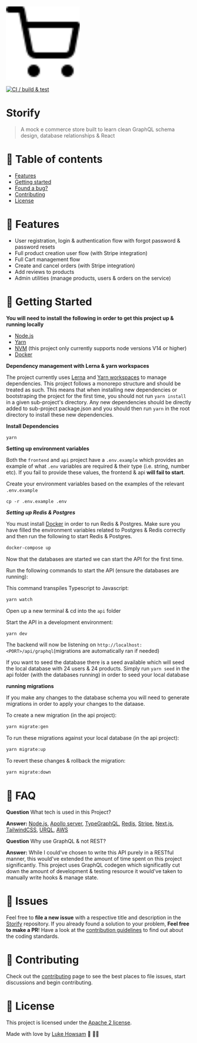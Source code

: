 <p align="left">
  <img src='.github/docs/logo.svg' width='200' />
</p>


[![CI / build & test](https://github.com/luke-h1/storify/actions/workflows/build.yml/badge.svg)](https://github.com/luke-h1/storify/actions/workflows/build.yml)

# Storify 
> A mock e commerce store built to learn clean GraphQL schema design, database relationships & React

# :pushpin: Table of contents 
* [Features](#rocket-features)
* [Getting started](#runner-getting-started)
* [Found a bug?](#bug-issues)
* [Contributing](#tada-contributing)
* [License](#closed_book-license)


# :rocket: Features
* User registration, login & authentication flow with forgot password & password resets
* Full product creation user flow (with Stripe integration)
* Full Cart management flow
* Create and cancel orders (with Stripe integration)
* Add reviews to products
* Admin utilities (manage products, users & orders on the service)

# :construction_worker: Getting Started


**You will need to install the following in order to get this project up & running locally**


* [Node.js](https://nodejs.org/en/)
* [Yarn](https://yarnpkg.com/)
* [NVM](https://github.com/nvm-sh/nvm) (this project only currently supports node versions V14 or higher)
* [Docker](https://www.docker.com/)


**Dependency management with Lerna & yarn workspaces** 

The project currently uses [Lerna](https://github.com/lerna/lerna) and [Yarn workspaces](https://classic.yarnpkg.com/lang/en/docs/workspaces/) to manage dependencies. This project follows a monorepo structure and should be treated as such. This means that when installing new dependencies or bootstraping the project for the first time, you should not run `yarn install` in a given sub-project's directory. Any new dependencies should be directly added to sub-project package.json and you should then run `yarn` in the root directory to install these new dependencies.


**Install Dependencies** 

```
yarn
```

**Setting up environment variables** 

Both the `frontend` and `api` project have a `.env.example` which provides an example of what `.env` variables are required & their type (i.e. string, number etc). If you fail to provide these values, the frontend & api **will fail to start**.

Create your environment variables based on the examples of the relevant `.env.example`

```
cp -r .env.example .env 
```

***Setting up Redis & Postgres*** 

You must install [Docker](https://www.docker.com/) in order to run Redis & Postgres. Make sure you have filled the environment variables related to Postgres & Redis correctly and then run the following to start Redis & Postgres.

```bash
docker-compose up 
```


Now that the databases are started we can start the API for the first time.

Run the following commands to start the API (ensure the databases are running): 


This command transpiles Typescript to Javascript:

```bash 
yarn watch
```

Open up a new terminal & cd into the `api` folder


Start the API in a development environment:  

```bash
yarn dev 
```

The backend will now be listening on `http://localhost:<PORT>/api/graphql`(migrations are automatically ran if needed)

If you want to seed the database there is a seed available which will seed the local database with 24 users & 24 products. Simply run `yarn seed` in the api folder (with the databases running) in order to seed your local database

**running migrations** 

If you make any changes to the database schema you will need to generate migrations in order to apply your changes to the dataase. 

To create a new migration (in the api project):  

```bash 
yarn migrate:gen
```

To run these migrations against your local database (in the api project): 

```bash 
yarn migrate:up 
```

To revert these changes & rollback the migration: 

```bash 
yarn migrate:down 
```


# :postbox: FAQ 

**Question** What tech is used in this Project? 

**Answer:** [Node.js](https://nodejs.org/en/), [Apollo server](https://www.apollographql.com/docs/apollo-server/), [TypeGraphQL](https://typegraphql.com/), [Redis](https://redis.io/), [Stripe](https://stripe.com/en-gb-de), [Next.js](https://nextjs.org/), [TailwindCSS](https://tailwindcss.com/), [URQL](https://formidable.com/open-source/urql/), [AWS](https://aws.amazon.com/)

**Question** Why use GraphQL & not REST? 

**Answer:** While I could've chosen to write this API purely in a RESTful manner, this would've extended the amount of time spent on this project significantly. This project uses GraphQL codegen which significatlly cut down the amount of development & testing resource it would've taken to manually write hooks & manage state.

# :bug: Issues

Feel free to **file a new issue** with a respective title and description in the [Storify](https://github.com/luke-h1/storify/issues) repository. If you already found a solution to your problem, **Feel free to make a PR**! Have a look at the [contribution guidelines](https://github.com/luke-h1/storify/blob/dev/CONTRIBUTING.md) to find out about the coding standards.


# :tada: Contributing

Check out the [contributing](https://github.com/luke-h1/storify/blob/dev/CONTRIBUTING.md) page to see the best places to file issues, start discussions and begin contributing.


# :closed_book: License
This project is licensed under the [Apache 2 license](https://github.com/luke-h1/storify/blob/dev/LICENSE.md).


Made with love by [Luke Howsam](https://github.com/luke-h1) 💜 🚀💥
